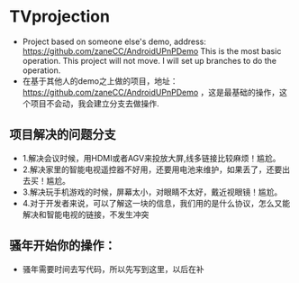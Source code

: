 # TVprojection
  * Project based on someone else's demo, address: https://github.com/zaneCC/AndroidUPnPDemo This is the most basic operation. This project will not move. I will set up branches to do the operation.  
  * 在基于其他人的demo之上做的项目，地址：https://github.com/zaneCC/AndroidUPnPDemo ，这是最基础的操作，这个项目不会动，我会建立分支去做操作.



## 项目解决的问题分支
   * 1.解决会议时候，用HDMI或者AGV来投放大屏,线多链接比较麻烦！尴尬。
   * 2.解决家里的智能电视遥控器不好用，还要用电池来维护，如果丢了，还要出去买！尴尬。
   * 3.解决玩手机游戏的时候，屏幕太小，对眼睛不太好，戴近视眼镜！尴尬。
   * 4.对于开发者来说，可以了解这一块的信息，我们用的是什么协议，怎么又能解决和智能电视的链接，不发生冲突

## 骚年开始你的操作：
   * 骚年需要时间去写代码，所以先写到这里，以后在补
